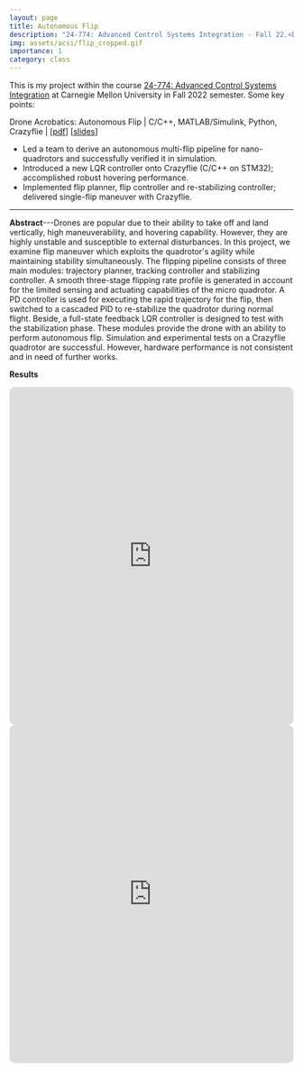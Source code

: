 ```yaml
---
layout: page
title: Autonomous Flip
description: "24-774: Advanced Control Systems Integration - Fall 22.<br> 🔄 Drone Acrobatics: Autonomous Flip"
img: assets/acsi/flip_cropped.gif
importance: 1
category: class
---
```

This is my project within the course [24-774: Advanced Control Systems Integration](/assets/acsi/24-774%20Syllabus%20Fall%202022.pdf) at Carnegie Mellon University in Fall 2022 semester. Some key points:

Drone Acrobatics: Autonomous Flip \| C/C++, MATLAB/Simulink, Python, Crazyflie \| [[pdf](/assets/acsi/ACSI_Final_Report.pdf)] [[slides](https://docs.google.com/presentation/d/1BqBP_CZBvUQyLorrP2kWBRFlm1S1ZUIPDmQnaaJl_aE/edit?usp=sharing)]

- Led a team to derive an autonomous multi-flip pipeline for nano-quadrotors and successfully verified it in simulation.
- Introduced a new LQR controller onto Crazyflie (C/C++ on STM32); accomplished robust hovering performance.
- Implemented flip planner, flip controller and re-stabilizing controller; delivered single-flip maneuver with Crazyflie.

---

**Abstract**---Drones are popular due to their ability to take off and land vertically, high maneuverability, and hovering capability. However, they are highly unstable and susceptible to external disturbances. In this project, we examine flip maneuver which exploits the quadrotor's agility while maintaining stability simultaneously. The flipping pipeline consists of three main modules: trajectory planner, tracking controller and stabilizing controller. A smooth three-stage flipping rate profile is generated in account for the limited sensing and actuating capabilities of the micro quadrotor. A PD controller is used for executing the rapid trajectory for the flip, then switched to a cascaded PID to re-stabilize the quadrotor during normal flight. Beside, a full-state feedback LQR controller is designed to test with the stabilization phase. These modules provide the drone with an ability to perform autonomous flip. Simulation and experimental tests on a Crazyflie quadrotor are successful. However, hardware performance is not consistent and in need of further works.

**Results**
<div class="row justify-content-sm-center">
    <div class="col-sm-6 mt-1 mt-md-0">
        <iframe height="600" src="https://www.youtube.com/embed/81XYgRthhc0" title="YouTube video player" frameborder="0" style="border: 0px solid #bbb; border-radius: 10px; width: 100%;" allow="accelerometer; autoplay; clipboard-write; encrypted-media; gyroscope; picture-in-picture" allowfullscreen=""></iframe>
    </div>
    <div class="col-sm-6 mt-1 mt-md-0">
        <iframe height="600" src="https://www.youtube.com/embed/y1OanjJ8mtQ" title="YouTube video player" frameborder="0" style="border: 0px solid #bbb; border-radius: 10px; width: 100%;" allow="accelerometer; autoplay; clipboard-write; encrypted-media; gyroscope; picture-in-picture" allowfullscreen=""></iframe>
    </div>
</div>
